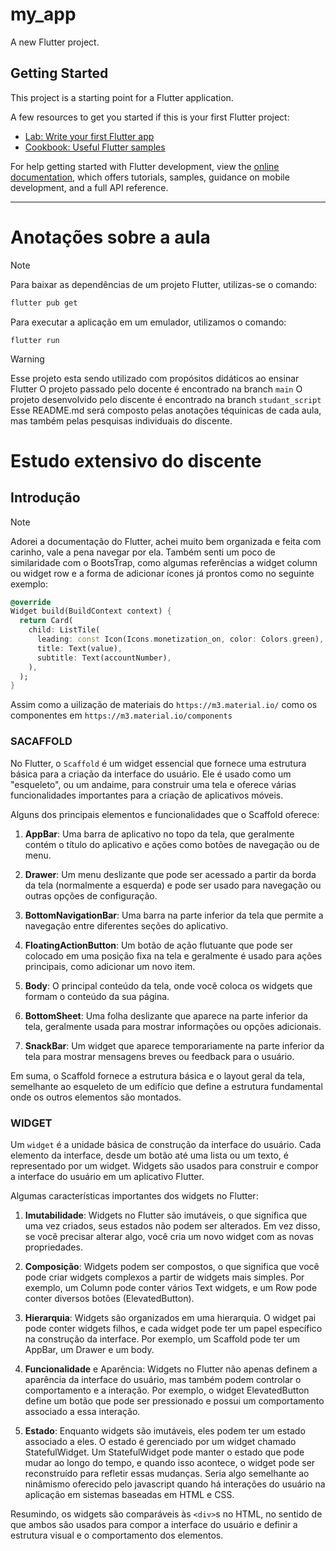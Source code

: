 # my_app

A new Flutter project.

## Getting Started

This project is a starting point for a Flutter application.

A few resources to get you started if this is your first Flutter project:

- [Lab: Write your first Flutter app](https://docs.flutter.dev/get-started/codelab)
- [Cookbook: Useful Flutter samples](https://docs.flutter.dev/cookbook)

For help getting started with Flutter development, view the
[online documentation](https://docs.flutter.dev/), which offers tutorials,
samples, guidance on mobile development, and a full API reference.


***

# Anotações sobre a aula

> [!NOTE]
> Para baixar as dependências de um projeto Flutter, utilizas-se o comando:
> ```bash
> flutter pub get
> ```
> 
> Para executar a aplicação em um emulador, utilizamos o comando:
> ```
> flutter run
> ```

> [!WARNING]
> Esse projeto esta sendo utilizado com propósitos didáticos ao ensinar Flutter
> O projeto passado pelo docente é encontrado na branch `main`
> O projeto desenvolvido pelo discente é encontrado na branch `studant_script`
> Esse README.md será composto pelas anotações téquinicas de cada aula, mas também pelas pesquisas individuais do discente.


# Estudo extensivo do discente

## Introdução

> [!NOTE]
> Adorei a documentação do Flutter, achei muito bem organizada e feita com carinho, vale a pena navegar por ela.
> Também senti um poco de similaridade com o BootsTrap, como algumas referências a widget column ou widget row e a forma de adicionar ícones já prontos como no seguinte exemplo:
> ```dart
> @override
> Widget build(BuildContext context) {
>   return Card(
>     child: ListTile(
>       leading: const Icon(Icons.monetization_on, color: Colors.green),
>       title: Text(value),
>       subtitle: Text(accountNumber),
>     ),
>   );
> }
> ```
> Assim como a uilização de materiais do `https://m3.material.io/` como os componentes em `https://m3.material.io/components`

### SACAFFOLD

No Flutter, o `Scaffold` é um widget essencial que fornece uma estrutura básica para a criação da interface do usuário. Ele é usado como um "esqueleto", ou um andaime, para construir uma tela e oferece várias funcionalidades importantes para a criação de aplicativos móveis.

Alguns dos principais elementos e funcionalidades que o Scaffold oferece:

1. **AppBar**: Uma barra de aplicativo no topo da tela, que geralmente contém o título do aplicativo e ações como botões de navegação ou de menu.

2. **Drawer**: Um menu deslizante que pode ser acessado a partir da borda da tela (normalmente a esquerda) e pode ser usado para navegação ou outras opções de configuração.

3. **BottomNavigationBar**: Uma barra na parte inferior da tela que permite a navegação entre diferentes seções do aplicativo.

4. **FloatingActionButton**: Um botão de ação flutuante que pode ser colocado em uma posição fixa na tela e geralmente é usado para ações principais, como adicionar um novo item.

5. **Body**: O principal conteúdo da tela, onde você coloca os widgets que formam o conteúdo da sua página.

6. **BottomSheet**: Uma folha deslizante que aparece na parte inferior da tela, geralmente usada para mostrar informações ou opções adicionais.

7. **SnackBar**: Um widget que aparece temporariamente na parte inferior da tela para mostrar mensagens breves ou feedback para o usuário.

Em suma, o Scaffold fornece a estrutura básica e o layout geral da tela, semelhante ao esqueleto de um edifício que define a estrutura fundamental onde os outros elementos são montados.

### WIDGET

Um `widget` é a unidade básica de construção da interface do usuário. Cada elemento da interface, desde um botão até uma lista ou um texto, é representado por um widget. Widgets são usados para construir e compor a interface do usuário em um aplicativo Flutter.

Algumas características importantes dos widgets no Flutter:

1. **Imutabilidade**: Widgets no Flutter são imutáveis, o que significa que uma vez criados, seus estados não podem ser alterados. Em vez disso, se você precisar alterar algo, você cria um novo widget com as novas propriedades.

2. **Composição**: Widgets podem ser compostos, o que significa que você pode criar widgets complexos a partir de widgets mais simples. Por exemplo, um Column pode conter vários Text widgets, e um Row pode conter diversos botões (ElevatedButton).

3. **Hierarquia**: Widgets são organizados em uma hierarquia. O widget pai pode conter widgets filhos, e cada widget pode ter um papel específico na construção da interface. Por exemplo, um Scaffold pode ter um AppBar, um Drawer e um body.

4. **Funcionalidade** e Aparência: Widgets no Flutter não apenas definem a aparência da interface do usuário, mas também podem controlar o comportamento e a interação. Por exemplo, o widget ElevatedButton define um botão que pode ser pressionado e possui um comportamento associado a essa interação.

5. **Estado**: Enquanto widgets são imutáveis, eles podem ter um estado associado a eles. O estado é gerenciado por um widget chamado StatefulWidget. Um StatefulWidget pode manter o estado que pode mudar ao longo do tempo, e quando isso acontece, o widget pode ser reconstruído para refletir essas mudanças. Seria algo semelhante ao ninâmismo oferecido pelo javascript quando há interações do usuário na aplicação em sistemas baseadas em HTML e CSS.

Resumindo, os widgets são comparáveis às `<div>`s no HTML, no sentido de que ambos são usados para compor a interface do usuário e definir a estrutura visual e o comportamento dos elementos.

